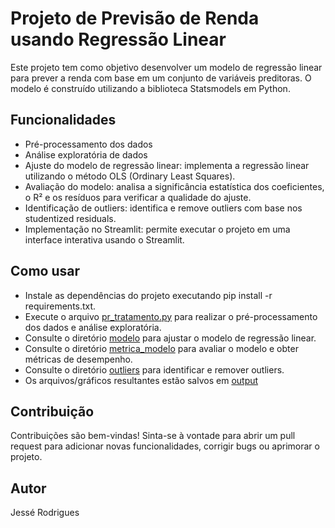 # Projeto de Previsão de Renda usando Regressão Linear

Este projeto tem como objetivo desenvolver um modelo de regressão linear para prever a renda com base em um conjunto de variáveis preditoras. O modelo é construído utilizando a biblioteca Statsmodels em Python.

## Funcionalidades
* Pré-processamento dos dados
* Análise exploratória de dados
* Ajuste do modelo de regressão linear: implementa a regressão linear utilizando o método OLS (Ordinary Least Squares).
* Avaliação do modelo: analisa a significância estatística dos coeficientes, o R² e os resíduos para verificar a qualidade do ajuste.
* Identificação de outliers: identifica e remove outliers com base nos studentized residuals.
* Implementação no Streamlit: permite executar o projeto em uma interface interativa usando o Streamlit.

## Como usar
* Instale as dependências do projeto executando pip install -r requirements.txt.
* Execute o arquivo [pr_tratamento.py](./pr_tratamento_dados.ipynb) para realizar o pré-processamento dos dados e análise exploratória.
* Consulte o diretório [modelo](./funcoes/modelo) para ajustar o modelo de regressão linear.
* Consulte o diretório [metrica_modelo](./funcoes/metrica_modelo/) para avaliar o modelo e obter métricas de desempenho.
* Consulte o diretório [outliers](./funcoes/outliers/) para identificar e remover outliers.
* Os arquivos/gráficos resultantes estão salvos em [output](./output)

## Contribuição

Contribuições são bem-vindas! Sinta-se à vontade para abrir um pull request para adicionar novas funcionalidades, corrigir bugs ou aprimorar o projeto.

## Autor
Jessé Rodrigues
